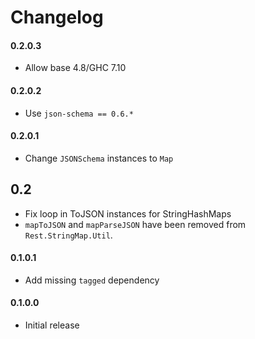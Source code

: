 # Changelog

#### 0.2.0.3

* Allow base 4.8/GHC 7.10

#### 0.2.0.2

* Use `json-schema == 0.6.*`

#### 0.2.0.1

* Change `JSONSchema` instances to `Map`

## 0.2

* Fix loop in ToJSON instances for StringHashMaps
* `mapToJSON` and `mapParseJSON` have been removed from `Rest.StringMap.Util`.

#### 0.1.0.1

* Add missing `tagged` dependency

#### 0.1.0.0

* Initial release
